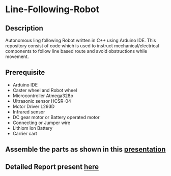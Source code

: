 # Line-Following-Robot

## Description
Autonomous ling following Robot written in C++ using Arduino IDE. This repository consist of code which is used to instruct mechanical/electrical components to follow line based route and avoid obstructions while movement.

## Prerequisite
- Arduino IDE
- Caster wheel and Robot wheel
- Microcontroller Atmega328p
- Ultrasonic sensor HCSR-04
- Motor Driver L293D
- Infrared sensor
- DC gear motor or Battery operated motor
- Connecting or Jumper wire
- Lithiom Ion Battery
- Carrier cart


## Assemble the parts as shown in this [presentation](autonomous-robot.pptx)
## Detailed Report present [here](autonomous-robot-report.pdf)
